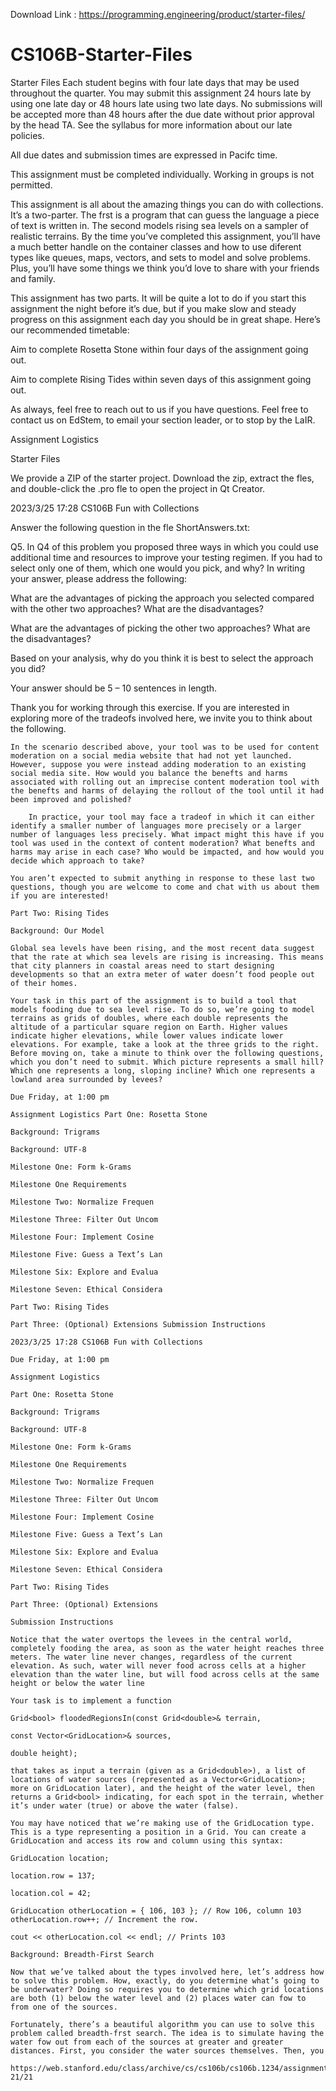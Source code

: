 Download Link : https://programming.engineering/product/starter-files/

# CS106B-Starter-Files
Starter Files
Each student begins with four late days that may be used throughout the quarter. You may submit this assignment 24 hours late by using one late day or 48 hours late using two late days. No submissions will be accepted more than 48 hours after the due date without prior approval by the head TA. See the syllabus for more information about our late policies.

All due dates and submission times are expressed in Pacifc time.

This assignment must be completed individually. Working in groups is not permitted.

This assignment is all about the amazing things you can do with collections. It’s a two-parter. The frst is a program that can guess the language a piece of text is written in. The second models rising sea levels on a sampler of realistic terrains. By the time you’ve completed this assignment, you’ll have a much better handle on the container classes and how to use diferent types like queues, maps, vectors, and sets to model and solve problems. Plus, you’ll have some things we think you’d love to share with your friends and family.

This assignment has two parts. It will be quite a lot to do if you start this assignment the night before it’s due, but if you make slow and steady progress on this assignment each day you should be in great shape. Here’s our recommended timetable:

Aim to complete Rosetta Stone within four days of the assignment going out.

Aim to complete Rising Tides within seven days of this assignment going out.

As always, feel free to reach out to us if you have questions. Feel free to contact us on EdStem, to email your section leader, or to stop by the LaIR.

Assignment Logistics

Starter Files

We provide a ZIP of the starter project. Download the zip, extract the fles, and double-click the .pro fle to open the project in Qt Creator.

                    		
                    					
                    					
                    		
                    		
                    		
                    		
                    		
                    		

                		
                		
                		
                		
                		
                		
                	
                		
                		
                		
                		

		
		
		
		
		
		
		
		
		
		
		
		
		
		
		
		
		

                    		
                    		
                    				
                    		
                    				
                    		
                    		
                    			
                    			
                    				
                    			
                    			
                    			
                    				
                    					

			
			
			
			
			
			
			
			
			
			
			
			
			
			
			
			
			
			
			
			
			
			
			
			

                		
                		
                		
                		
                		
                		
                		
                		
                		
                		

		
		
		
		
		
		
		
		
		
		
		
		
		
		
		

                		
                		
                		
                		
                		
                		
                		
                		
                		
                		
                		
                		
                		
                		
                		
                		
                		
                		
                		
                		
                		
                		
                		
                		

                    	
                    	
                    			
                    		

                					
                								
                			
                							
                				
                								
                				
                				
                							
                	
                				
                	
                				
                			
                		
                				

2023/3/25 17:28 CS106B Fun with Collections

Answer the following question in the fle ShortAnswers.txt:

Q5. In Q4 of this problem you proposed three ways in which you could use additional time and resources to improve your testing regimen. If you had to select only one of them, which one would you pick, and why? In writing your answer, please address the following:

What are the advantages of picking the approach you selected compared with the other two approaches? What are the disadvantages?

What are the advantages of picking the other two approaches? What are the disadvantages?

Based on your analysis, why do you think it is best to select the approach you did?

Your answer should be 5 – 10 sentences in length.

Thank you for working through this exercise. If you are interested in exploring more of the tradeofs involved here, we invite you to think about the following.

    In the scenario described above, your tool was to be used for content moderation on a social media website that had not yet launched. However, suppose you were instead adding moderation to an existing social media site. How would you balance the benefts and harms associated with rolling out an imprecise content moderation tool with the benefts and harms of delaying the rollout of the tool until it had been improved and polished?

        In practice, your tool may face a tradeof in which it can either identify a smaller number of languages more precisely or a larger number of languages less precisely. What impact might this have if you tool was used in the context of content moderation? What benefts and harms may arise in each case? Who would be impacted, and how would you decide which approach to take?

    You aren’t expected to submit anything in response to these last two questions, though you are welcome to come and chat with us about them if you are interested!

    Part Two: Rising Tides

    Background: Our Model

    Global sea levels have been rising, and the most recent data suggest that the rate at which sea levels are rising is increasing. This means that city planners in coastal areas need to start designing developments so that an extra meter of water doesn’t food people out of their homes.

    Your task in this part of the assignment is to build a tool that models fooding due to sea level rise. To do so, we’re going to model terrains as grids of doubles, where each double represents the altitude of a particular square region on Earth. Higher values indicate higher elevations, while lower values indicate lower elevations. For example, take a look at the three grids to the right. Before moving on, take a minute to think over the following questions, which you don’t need to submit. Which picture represents a small hill? Which one represents a long, sloping incline? Which one represents a lowland area surrounded by levees?

    Due Friday, at 1:00 pm

    Assignment Logistics Part One: Rosetta Stone

    Background: Trigrams

    Background: UTF-8

    Milestone One: Form k-Grams

    Milestone One Requirements

    Milestone Two: Normalize Frequen

    Milestone Three: Filter Out Uncom

    Milestone Four: Implement Cosine

    Milestone Five: Guess a Text’s Lan

    Milestone Six: Explore and Evalua

    Milestone Seven: Ethical Considera

    Part Two: Rising Tides

    Part Three: (Optional) Extensions Submission Instructions

    2023/3/25 17:28 CS106B Fun with Collections

    Due Friday, at 1:00 pm

    Assignment Logistics

    Part One: Rosetta Stone

    Background: Trigrams

    Background: UTF-8

    Milestone One: Form k-Grams

    Milestone One Requirements

    Milestone Two: Normalize Frequen

    Milestone Three: Filter Out Uncom

    Milestone Four: Implement Cosine

    Milestone Five: Guess a Text’s Lan

    Milestone Six: Explore and Evalua

    Milestone Seven: Ethical Considera

    Part Two: Rising Tides

    Part Three: (Optional) Extensions

    Submission Instructions

    Notice that the water overtops the levees in the central world, completely fooding the area, as soon as the water height reaches three meters. The water line never changes, regardless of the current elevation. As such, water will never food across cells at a higher elevation than the water line, but will food across cells at the same height or below the water line

    Your task is to implement a function

    Grid<bool> floodedRegionsIn(const Grid<double>& terrain,

    const Vector<GridLocation>& sources,

    double height);

    that takes as input a terrain (given as a Grid<double>), a list of locations of water sources (represented as a Vector<GridLocation>; more on GridLocation later), and the height of the water level, then returns a Grid<bool> indicating, for each spot in the terrain, whether it’s under water (true) or above the water (false).

    You may have noticed that we’re making use of the GridLocation type. This is a type representing a position in a Grid. You can create a GridLocation and access its row and column using this syntax:

    GridLocation location;

    location.row = 137;

    location.col = 42;

    GridLocation otherLocation = { 106, 103 }; // Row 106, column 103 otherLocation.row++; // Increment the row.

    cout << otherLocation.col << endl; // Prints 103

    Background: Breadth-First Search

    Now that we’ve talked about the types involved here, let’s address how to solve this problem. How, exactly, do you determine what’s going to be underwater? Doing so requires you to determine which grid locations are both (1) below the water level and (2) places water can fow to from one of the sources.

    Fortunately, there’s a beautiful algorithm you can use to solve this problem called breadth-frst search. The idea is to simulate having the water fow out from each of the sources at greater and greater distances. First, you consider the water sources themselves. Then, you

    https://web.stanford.edu/class/archive/cs/cs106b/cs106b.1234/assignments/a2/ 21/21

